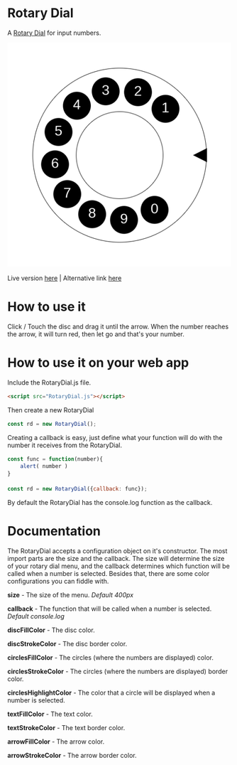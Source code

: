 # Rotary Dial

A [Rotary Dial](https://en.wikipedia.org/wiki/Rotary_dial) for input numbers.

![RotaryDial](favicon.png)

Live version [here](https://victorribeiro.com/dial) | Alternative link [here](https://victorqribeiro.github.io/dial/index.html)

# How to use it

Click / Touch the disc and drag it until the arrow. When the number reaches the arrow, it will turn red, then let go and that's your number.

# How to use it on your web app

Include the RotaryDial.js file.

```html
<script src="RotaryDial.js"></script>
```

Then create a new RotaryDial

```javascript
const rd = new RotaryDial();
```

Creating a callback is easy, just define what your function will do with the number it receives from the RotaryDial.

```javascript
const func = function(number){
	alert( number )
}

const rd = new RotaryDial({callback: func});

```

By default the RotaryDial has the console.log function as the callback.

# Documentation

The RotaryDial accepts a configuration object on it's constructor. The most import parts are the size and the callback. The size will determine the size of your rotary dial menu, and the callback determines which function will be called when a number is selected. Besides that, there are some color configurations you can fiddle with.

**size** - The size of the menu. *Default 400px*

**callback** - The function that will be called when a number is selected. *Default console.log*

**discFillColor** - The disc color.

**discStrokeColor** - The disc border color.

**circlesFillColor** - The circles (where the numbers are displayed) color.

**circlesStrokeColor** - The circles (where the numbers are displayed) border color.

**circlesHighlightColor** - The color that a circle will be displayed when a number is selected.

**textFillColor** - The text color.

**textStrokeColor** - The text border color.

**arrowFillColor** - The arrow color.

**arrowStrokeColor** - The arrow border color.
